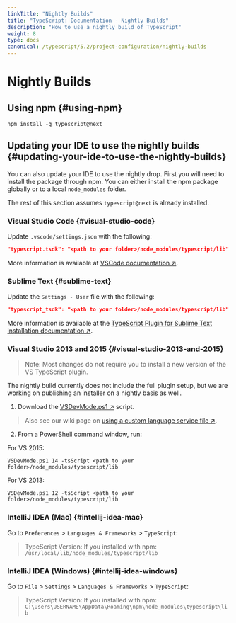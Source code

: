 ```yaml
---
linkTitle: "Nightly Builds"
title: "TypeScript: Documentation - Nightly Builds"
description: "How to use a nightly build of TypeScript"
weight: 8
type: docs
canonical: /typescript/5.2/project-configuration/nightly-builds
---
```


# Nightly Builds

## Using npm {#using-npm}

```shell
npm install -g typescript@next
```

## Updating your IDE to use the nightly builds {#updating-your-ide-to-use-the-nightly-builds}

You can also update your IDE to use the nightly drop.
First you will need to install the package through npm.
You can either install the npm package globally or to a local `node_modules` folder.

The rest of this section assumes `typescript@next` is already installed.

### Visual Studio Code {#visual-studio-code}

Update `.vscode/settings.json` with the following:

```json
"typescript.tsdk": "<path to your folder>/node_modules/typescript/lib"
```

More information is available at [VSCode documentation ↗](https://code.visualstudio.com/Docs/languages/typescript#_using-newer-typescript-versions).

### Sublime Text {#sublime-text}

Update the `Settings - User` file with the following:

```json
"typescript_tsdk": "<path to your folder>/node_modules/typescript/lib"
```

More information is available at the [TypeScript Plugin for Sublime Text installation documentation ↗](https://github.com/Microsoft/TypeScript-Sublime-Plugin#installation).

### Visual Studio 2013 and 2015 {#visual-studio-2013-and-2015}

> Note: Most changes do not require you to install a new version of the VS TypeScript plugin.
> 

The nightly build currently does not include the full plugin setup, but we are working on publishing an installer on a nightly basis as well.

1. Download the [VSDevMode.ps1 ↗](https://github.com/Microsoft/TypeScript/blob/main/scripts/VSDevMode.ps1) script.
  > Also see our wiki page on [using a custom language service file ↗](https://github.com/Microsoft/TypeScript/wiki/Dev-Mode-in-Visual-Studio#using-a-custom-language-service-file).
  > 
2. From a PowerShell command window, run:

For VS 2015:

```
VSDevMode.ps1 14 -tsScript <path to your folder>/node_modules/typescript/lib
```

For VS 2013:

```
VSDevMode.ps1 12 -tsScript <path to your folder>/node_modules/typescript/lib
```

### IntelliJ IDEA (Mac) {#intellij-idea-mac}

Go to `Preferences` > `Languages & Frameworks` > `TypeScript`:

> TypeScript Version: If you installed with npm: `/usr/local/lib/node_modules/typescript/lib`
> 

### IntelliJ IDEA (Windows) {#intellij-idea-windows}

Go to `File` > `Settings` > `Languages & Frameworks` > `TypeScript`:

> TypeScript Version: If you installed with npm: `C:\Users\USERNAME\AppData\Roaming\npm\node_modules\typescript\lib`
>
